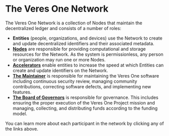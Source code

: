 # The Veres One Network

The Veres One Network is a collection of Nodes that maintain the decentralized
ledger and consists of a number of roles:

* **Entities** (people, organizations, and devices) use the Network to create
  and update decentralized identifiers and their associated metadata.
* **[Nodes](nodes.md)** are responsible for providing computational and
  storage resources for the Network. As the system is permissionless, any
  person or organization may run one or more Nodes.
* **[Accelerators](accelerators.md)** enable entities to increase the speed
  at which Entities can create and update identifiers on the Network.
* **[The Maintainer](maintainer.md)** is responsible for maintaining the
  Veres One software including continuous security review, managing community
  contributions, correcting software defects, and implementing new features.
* **[The Board of Governors](governors.md)** is responsible for governance.
  This includes ensuring the proper execution of the Veres One Project
  mission and managing, collecting, and distributing funds according to
  the funding model.

You can learn more about each participant in the network by clicking any of
the links above.
